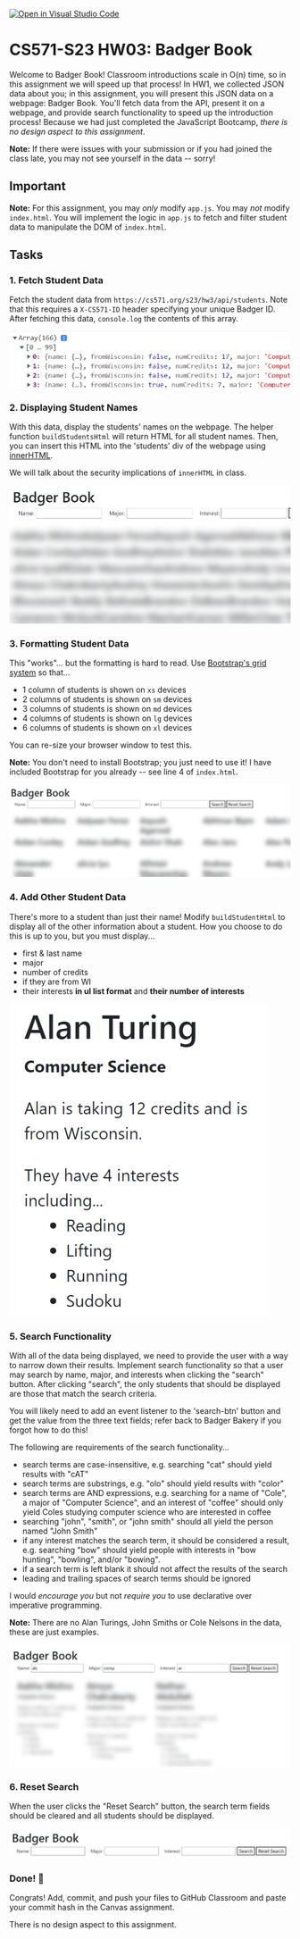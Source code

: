 [![Open in Visual Studio Code](https://classroom.github.com/assets/open-in-vscode-c66648af7eb3fe8bc4f294546bfd86ef473780cde1dea487d3c4ff354943c9ae.svg)](https://classroom.github.com/online_ide?assignment_repo_id=10078491&assignment_repo_type=AssignmentRepo)
# CS571-S23 HW03: Badger Book

Welcome to Badger Book! Classroom introductions scale in O(n) time, so in this assignment we will speed up that process! In HW1, we collected JSON data about you; in this assignment, you will present this JSON data on a webpage: Badger Book. You'll fetch data from the API, present it on a webpage, and provide search functionality to speed up the introduction process! Because we had just completed the JavaScript Bootcamp, *there is no design aspect to this assignment*.

**Note:** If there were issues with your submission or if you had joined the class late, you may not see yourself in the data -- sorry!

## Important

**Note:** For this assignment, you may *only* modify `app.js`. You may *not* modify `index.html`. You will implement the logic in `app.js` to fetch and filter student data to manipulate the DOM of `index.html`.

## Tasks

### 1. Fetch Student Data

Fetch the student data from `https://cs571.org/s23/hw3/api/students`. Note that this requires a `X-CS571-ID` header specifying your unique Badger ID. After fetching this data, `console.log` the contents of this array.

![Step 1: Fetching Data](figures/step1.png)

### 2. Displaying Student Names

With this data, display the students' names on the webpage. The helper function `buildStudentsHtml` will return HTML for all student names. Then, you can insert this HTML into the 'students' div of the webpage using [innerHTML](https://developer.mozilla.org/en-US/docs/Web/API/Element/innerHTML).

We will talk about the security implications of `innerHTML` in class.

![Step 2: Displaying Student Names](figures/step2.png)

### 3. Formatting Student Data

This "works"... but the formatting is hard to read. Use [Bootstrap's grid system](https://getbootstrap.com/docs/4.0/layout/grid/) so that...
 - 1 column of students is shown on `xs` devices
 - 2 columns of students is shown on `sm` devices
 - 3 columns of students is shown on `md` devices
 - 4 columns of students is shown on `lg` devices
 - 6 columns of students is shown on `xl` devices

You can re-size your browser window to test this.

**Note:** You don't need to install Bootstrap; you just need to use it! I have included Bootstrap for you already -- see line 4 of `index.html`.

![Step 3: Formatting Student Data](figures/step3.png)


### 4. Add Other Student Data

There's more to a student than just their name! Modify `buildStudentHtml` to display all of the other information about a student. How you choose to do this is up to you, but you must display...
 - first & last name
 - major
 - number of credits
 - if they are from WI
 - their interests **in ul list format** and **their number of interests**

![Step 4: Add Other Student Data](figures/step4.png)

### 5. Search Functionality
With all of the data being displayed, we need to provide the user with a way to narrow down their results. Implement search functionality so that a user may search by name, major, and interests when clicking the "search" button. After clicking "search", the only students that should be displayed are those that match the search criteria.

You will likely need to add an event listener to the 'search-btn' button and get the value from the three text fields; refer back to Badger Bakery if you forgot how to do this!

The following are requirements of the search functionality...
 - search terms are case-insensitive, e.g. searching "cat" should yield results with "cAT"
 - search terms are substrings, e.g. "olo" should yield results with "color"
 - search terms are AND expressions, e.g. searching for a name of "Cole", a major of "Computer Science", and an interest of "coffee" should only yield Coles studying computer science who are interested in coffee
 - searching "john", "smith", or "john smith" should all yield the person named "John Smith"
 - if any interest matches the search term, it should be considered a result, e.g. searching "bow" should yield people with interests in "bow hunting", "bowling", and/or "bowing".
 - if a search term is left blank it should not affect the results of the search
 - leading and trailing spaces of search terms should be ignored

I would *encourage you* but not *require you* to use declarative over imperative programming.

**Note:** There are no Alan Turings, John Smiths or Cole Nelsons in the data, these are just examples.

![Step 5: Search Functionality](figures/step5.png)

### 6. Reset Search

When the user clicks the "Reset Search" button, the search term fields should be cleared and all students should be displayed.

![Step 6: Reset Search](figures/step6.png)

### Done! 🥳

Congrats! Add, commit, and push your files to GitHub Classroom and paste your commit hash in the Canvas assignment.

There is no design aspect to this assignment.
